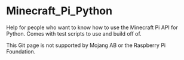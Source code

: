 # Minecraft_Pi_Python
Help for people who want to know how to use the Minecraft Pi API for Python. Comes with test scripts to use and build off of.

This Git page is not supported by Mojang AB or the Raspberry Pi Foundation.
